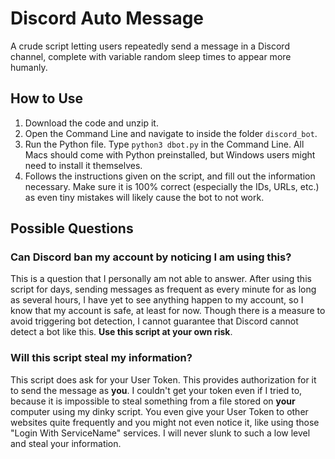 # Discord Auto Message
A crude script letting users repeatedly send a message in a Discord channel, complete with variable random sleep times to appear more humanly.

## How to Use
1. Download the code and unzip it.
2. Open the Command Line and navigate to inside the folder `discord_bot`.
3. Run the Python file. Type `python3 dbot.py` in the Command Line. All Macs should come with Python preinstalled, but Windows users might need to install it themselves.
4. Follows the instructions given on the script, and fill out the information necessary. Make sure it is 100% correct (especially the IDs, URLs, etc.) as even tiny mistakes will likely cause the bot to not work.

## Possible Questions
### Can Discord ban my account by noticing I am using this?
This is a question that I personally am not able to answer. After using this script for days, sending messages as frequent as every minute for as long as several hours, I have yet to see anything happen to my account, so I know that my account is safe, at least for now. Though there is a measure to avoid triggering bot detection, I cannot guarantee that Discord cannot detect a bot like this. **Use this script at your own risk**.
### Will this script steal my information?
This script does ask for your User Token. This provides authorization for it to send the message as **you**. I couldn't get your token even if I tried to, because it is impossible to steal something from a file stored on **your** computer using my dinky script. You even give your User Token to other websites quite frequently and you might not even notice it, like using those "Login With ServiceName" services. I will never slunk to such a low level and steal your information. 
